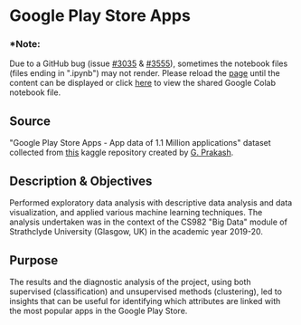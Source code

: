 # Google Play Store Apps

### *Note:
Due to a GitHub bug (issue [#3035](https://github.com/jupyter/notebook/issues/3035) & [#3555](https://github.com/jupyter/notebook/issues/3555)), sometimes the notebook files (files ending in ".ipynb") may not render. Please reload the [page](https://github.com/dimi-fn/Google-Play-Store-Apps/blob/master/Google_playstore.ipynb) until the content can be displayed or click [here](https://colab.research.google.com/drive/1tiYZSi_zsFKvyb7JfS9bMpGWC00i5ZKr) to view the shared Google Colab notebook file.

## Source
"Google Play Store Apps - App data of 1.1 Million applications" dataset collected from [this](https://www.kaggle.com/gauthamp10/google-playstore-apps) kaggle repository created by [G. Prakash](https://www.kaggle.com/gauthamp10).

## Description & Objectives
Performed exploratory data analysis with descriptive data analysis and data visualization, and applied various machine learning techniques. The analysis undertaken was in the context of the CS982 "Big Data" module of Strathclyde University (Glasgow, UK) in the academic year 2019-20.

## Purpose
The results and the diagnostic analysis of the project, using both supervised (classification) and unsupervised methods (clustering), led to insights that can be useful for identifying which attributes are linked with the most popular apps in the Google Play Store.
